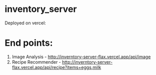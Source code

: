 # inventory_server
Deployed on vercel:
# End points:
1. Image Analysis - http://inverntory-server-flax.vercel.app/api/image
2. Recipe Recommender - http://inverntory-server-flax.vercel.app/api/recipe?items=eggs,milk
   

